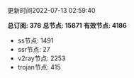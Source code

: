 更新时间2022-07-13 02:59:40

**总订阅: 378**
**总节点: 15871**
**有效节点: 4186**
- ss节点: 1491
- ssr节点: 27
- v2ray节点: 2253
- trojan节点: 415
